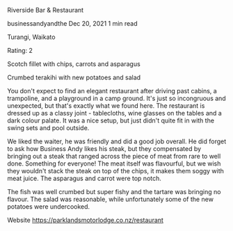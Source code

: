 Riverside Bar & Restaurant

businessandyandthe
Dec 20, 2021
1 min read

Turangi, Waikato

Rating: 2

Scotch fillet with chips, carrots and asparagus

Crumbed terakihi with new potatoes and salad

You don't expect to find an elegant restaurant after driving past cabins, a trampoline, and a playground in a camp ground. It's just so incongruous and unexpected, but that's exactly what we found here. The restaurant is dressed up as a classy joint -  tablecloths, wine glasses on the tables and a dark colour palate. It was a nice setup, but just didn't quite fit in with the swing sets and pool outside. 

We liked the waiter, he was friendly and did a good job overall. He did forget to ask how Business Andy likes his steak, but they compensated by bringing out a steak that ranged across the piece of meat from rare to well done. Something for everyone! The meat itself was flavourful, but we wish they wouldn't stack the steak on top of the chips, it makes them soggy with meat juice. The asparagus and carrot were top notch. 

The fish was well crumbed but super fishy and the tartare was bringing no flavour. The salad was reasonable, while unfortunately some of the new potatoes were undercooked. 

Website https://parklandsmotorlodge.co.nz/restaurant